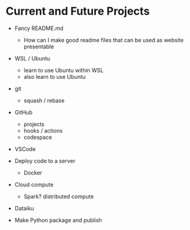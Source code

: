 # Current and Future Projects

* Fancy README.md
  * How can I make good readme files that can be used as website presentable

* WSL / Ubuntu
  * learn to use Ubuntu within WSL
  * also learn to use Ubuntu

* git
  * squash / rebase

* GitHub
  * projects
  * hooks / actions
  * codespace

* VSCode

* Deploy code to a server
  * Docker

* Cloud compute
  * Spark? distributed compute

* Dataiku

* Make Python package and publish
